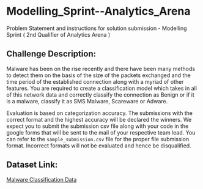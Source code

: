 # Modelling_Sprint--Analytics_Arena
Problem Statement and instructions for solution submission - Modelling Sprint ( 2nd Qualifier of Analytics Arena )

## Challenge Description:

Malware has been on the rise recently and there have been many methods to detect them on the basis of the size of the packets exchanged and the time period of the established connection along with a myriad of other features. You are required to create a classification model which takes in all of this network data and correctly classify the connection as Benign or if it is a malware, classify it as SMS Malware, Scareware or Adware.

Evaluation is based on categorization accuracy. The submissions with the correct format and the highest accuracy will be declared the winners. We expect you to submit the submission csv file along with your code in the google forms that will be sent to the mail of your respective team lead. You can refer to the ```sample_submission.csv``` file for the proper file submission format. Incorrect formats will not be evaluated and hence be disqualified.

## Dataset Link:

[Malware Classification Data](https://www.kaggle.com/datasets/matrixiiits/modelling-sprint-malware-classification)
